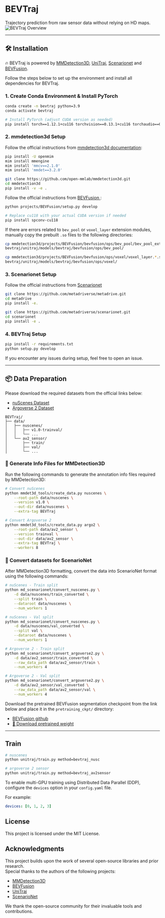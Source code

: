 
# BEVTraj

Trajectory prediction from raw sensor data without relying on HD maps.
![BEVTraj Overview](figs/bevtraj.png)

---

## 🛠️ Installation

🔥 BEVTraj is powered by [MMDetection3D](https://github.com/open-mmlab/mmdetection3d), [UniTraj](https://github.com/vita-epfl/UniTraj/tree/main), [Scenarionet](https://github.com/metadriverse/scenarionet) and [BEVFusion](https://github.com/mit-han-lab/bevfusion).

Follow the steps below to set up the environment and install all dependencies for BEVTraj.

### 1. Create Conda Environment & Install PyTorch

```bash
conda create -n bevtraj python=3.9
conda activate bevtraj

# Install PyTorch (adjust CUDA version as needed)
pip install torch==1.12.1+cu116 torchvision==0.13.1+cu116 torchaudio==0.12.1 --extra-index-url https://download.pytorch.org/whl/cu116
```
### 2. mmdetection3d Setup

Follow the official instructions from [mmdetection3d documentation](https://mmdetection3d.readthedocs.io/en/latest/get_started.html):

```bash
pip install -U openmim
mim install mmengine
mim install 'mmcv==2.1.0'
mim install 'mmdet==3.2.0'
```
```bash
git clone https://github.com/open-mmlab/mmdetection3d.git
cd mmdetection3d 
pip install -v -e .
```

Follow the official instructions from [BEVFusion ](https://github.com/open-mmlab/mmdetection3d/tree/main/projects/BEVFusion):

```bash
python projects/BEVFusion/setup.py develop

# Replace cu118 with your actual CUDA version if needed
pip install spconv-cu118 
```

If there are errors related to `bev_pool` or `voxel_layer` extension modules, manually copy the prebuilt `.so` files to the following directories:

```bash
cp mmdetection3d/projects/BEVFusion/bevfusion/ops/bev_pool/bev_pool_ext.*.so
bevtraj/unitraj/models/bevtraj/bevfusion/ops/bev_pool/

cp mmdetection3d/projects/BEVFusion/bevfusion/ops/voxel/voxel_layer.*.so
bevtraj/unitraj/models/bevtraj/bevfusion/ops/voxel/
```

### 3. Scenarionet Setup

Follow the official instructions from [Scenarionet](https://scenarionet.readthedocs.io/en/latest/install.html)

```bash
git clone https://github.com/metadriverse/metadrive.git
cd metadrive
pip install -e.

git clone https://github.com/metadriverse/scenarionet.git
cd scenarionet
pip install -e .
```

### 4. BEVTraj Setup

```bash
pip install -r requirements.txt
python setup.py develop
```

If you encounter any issues during setup, feel free to open an issue.

---

## 📦 Data Preparation

Please download the required datasets from the official links below:

- [nuScenes Dataset](https://www.nuscenes.org/nuscenes#download)
- [Argoverse 2 Dataset](https://argoverse.github.io/user-guide/getting_started.html)
 
```
BEVTraj/
├── data/
│   ├── nuscenes/
│   │   ├── v1.0-trainval/
│   │   └── ...
│   └── av2_sensor/
│       ├── train/
│       ├── val/
│       └── ...
```

### 📝 Generate Info Files for MMDetection3D

Run the following commands to generate the annotation info files required by MMDetection3D:

```bash
# Convert nuScenes
python mmdet3d_tools/create_data.py nuscenes \
    --root-path data/nuscenes \
    --version v1.0 \
    --out-dir data/nuscenes \
    --extra-tag BEVTraj

# Convert Argoverse 2
python mmdet3d_tools/create_data.py argo2 \
    --root-path data/av2_sensor \
    --version trainval \
    --out-dir data/av2_sensor \
    --extra-tag BEVTraj \
    --workers 8
```

### 🔄 Convert datasets for ScenarioNet

After MMDetection3D formatting, convert the data into ScenarioNet format using the following commands:

```bash
# nuScenes - Train split
python md_scenarionet/convert_nuscenes.py \
    -d data/nuscenes/train_converted \
    --split train \
    --dataroot data/nuscenes \
    --num_workers 1

# nuScenes - Val split
python md_scenarionet/convert_nuscenes.py \
    -d data/nuscenes/val_converted \
    --split val \
    --dataroot data/nuscenes \
    --num_workers 1

# Argoverse 2 - Train split
python md_scenarionet/convert_argoverse2.py \
    -d data/av2_sensor/train_converted \
    --raw_data_path data/av2_sensor/train \
    --num_workers 4

# Argoverse 2 - Val split
python md_scenarionet/convert_argoverse2.py \
    -d data/av2_sensor/val_converted \
    --raw_data_path data/av2_sensor/val \
    --num_workers 4
```

Download the pretrained BEVFusion segmentation checkpoint from the link below and place it in the `pretraining_ckpt/` directory:
- [BEVFusion github](https://github.com/mit-han-lab/bevfusion?tab=readme-ov-file#bev-map-segmentation-on-nuscenes-validation)
- [📎 Download pretrained weight](https://www.dropbox.com/scl/fi/8lgd1hkod2a15mwry0fvd/bevfusion-seg.pth?rlkey=2tmgw7mcrlwy9qoqeui63tay9&dl=1)

---

## Train

```bash
# nuscenes
python unitraj/train.py method=bevtraj_nusc

# argoverse 2 sensor
python unitraj/train.py method=bevtraj_av2sensor

```

To enable multi-GPU training using Distributed Data Parallel (DDP), configure the `devices` option in your `config.yaml` file.

For example:

```yaml
devices: [0, 1, 2, 3]
```

## License

This project is licensed under the MIT License.  

## Acknowledgments

This project builds upon the work of several open-source libraries and prior research.  
Special thanks to the authors of the following projects:

- [MMDetection3D](https://github.com/open-mmlab/mmdetection3d)
- [BEVFusion](https://github.com/mit-han-lab/bevfusion)
- [UniTraj](https://github.com/vita-epfl/UniTraj)
- [ScenarioNet](https://github.com/metadriverse/scenarionet)

We thank the open-source community for their invaluable tools and contributions.